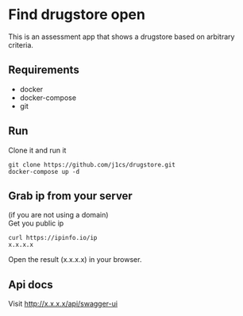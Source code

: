 # Find drugstore open

This is an assessment app that shows a drugstore based on arbitrary criteria.

## Requirements
 - docker
 - docker-compose
 - git

## Run

Clone it and run it

```
git clone https://github.com/j1cs/drugstore.git
docker-compose up -d
```

## Grab ip from your server
(if you are not using a domain)  
Get you public ip
```
curl https://ipinfo.io/ip
x.x.x.x
```

Open the result (x.x.x.x) in your browser.

## Api docs

Visit http://x.x.x.x/api/swagger-ui




